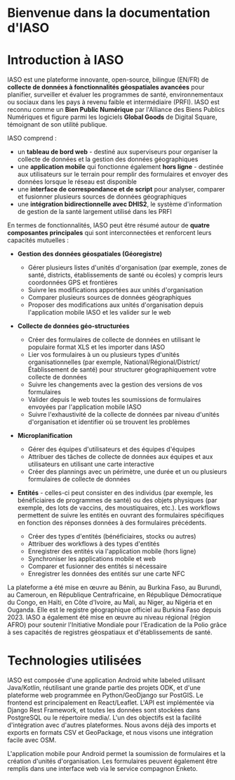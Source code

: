 # Bienvenue dans la documentation d'IASO

# Introduction à IASO
IASO est une plateforme innovante, open-source, bilingue (EN/FR) de **collecte de données à fonctionnalités géospatiales avancées** pour planifier, surveiller et évaluer les programmes de santé, environnementaux ou sociaux dans les pays à revenu faible et intermédiaire (PRFI). IASO est reconnu comme un **Bien Public Numérique** par l'Alliance des Biens Publics Numériques et figure parmi les logiciels **Global Goods** de Digital Square, témoignant de son utilité publique.

IASO comprend :

- un **tableau de bord web** - destiné aux superviseurs pour organiser la collecte de données et la gestion des données géographiques
- une **application mobile** qui fonctionne également **hors ligne** - destinée aux utilisateurs sur le terrain pour remplir des formulaires et envoyer des données lorsque le réseau est disponible
- une **interface de correspondance et de script** pour analyser, comparer et fusionner plusieurs sources de données géographiques
- une **intégration bidirectionnelle avec DHIS2**, le système d'information de gestion de la santé largement utilisé dans les PRFI
  
En termes de fonctionnalités, IASO peut être résumé autour de **quatre composantes principales** qui sont interconnectées et renforcent leurs capacités mutuelles :

- **Gestion des données géospatiales (Géoregistre)**
  - Gérer plusieurs listes d'unités d'organisation (par exemple, zones de santé, districts, établissements de santé ou écoles) y compris leurs coordonnées GPS et frontières
  - Suivre les modifications apportées aux unités d'organisation
  - Comparer plusieurs sources de données géographiques
  - Proposer des modifications aux unités d'organisation depuis l'application mobile IASO et les valider sur le web
 
- **Collecte de données géo-structurées**
  - Créer des formulaires de collecte de données en utilisant le populaire format XLS et les importer dans IASO
  - Lier vos formulaires à un ou plusieurs types d'unités organisationnelles (par exemple, National/Régional/District/Établissement de santé) pour structurer géographiquement votre collecte de données
  - Suivre les changements avec la gestion des versions de vos formulaires
  - Valider depuis le web toutes les soumissions de formulaires envoyées par l'application mobile IASO
  - Suivre l'exhaustivité de la collecte de données par niveau d'unités d'organisation et identifier où se trouvent les problèmes
 
- **Microplanification**
  - Gérer des équipes d'utilisateurs et des équipes d'équipes
  - Attribuer des tâches de collecte de données aux équipes et aux utilisateurs en utilisant une carte interactive
  - Créer des plannings avec un périmètre, une durée et un ou plusieurs formulaires de collecte de données
 
- **Entités** - celles-ci peut consister en des individus (par exemple, les bénéficiaires de programmes de santé) ou des objets physiques (par exemple, des lots de vaccins, des moustiquaires, etc.). Les workflows permettent de suivre les entités en ouvrant des formulaires spécifiques en fonction des réponses données à des formulaires précédents.
  - Créer des types d'entités (bénéficiaires, stocks ou autres)
  - Attribuer des workflows à des types d'entités
  - Enregistrer des entités via l'application mobile (hors ligne)
  - Synchroniser les applications mobile et web
  - Comparer et fusionner des entités si nécessaire
  - Enregistrer les données des entités sur une carte NFC
 
La plateforme a été mise en œuvre au Bénin, au Burkina Faso, au Burundi, au Cameroun, en République Centrafricaine, en République Démocratique du Congo, en Haïti, en Côte d'Ivoire, au Mali, au Niger, au Nigéria et en Ouganda. Elle est le registre géographique officiel au Burkina Faso depuis 2023. IASO a également été mise en œuvre au niveau régional (région AFRO) pour soutenir l'Initiative Mondiale pour l'Eradication de la Polio grâce à ses capacités de registres géospatiaux et d'établissements de santé.

# Technologies utilisées
IASO est composée d'une application Android white labeled utilisant Java/Kotlin, réutilisant une grande partie des projets ODK, et d'une plateforme web programmée en Python/GeoDjango sur PostGIS. Le frontend est principalement en React/Leaflet. L'API est implémentée via Django Rest Framework, et toutes les données sont stockées dans PostgreSQL ou le répertoire media/. L'un des objectifs est la facilité d'intégration avec d'autres plateformes. Nous avons déjà des imports et exports en formats CSV et GeoPackage, et nous visons une intégration facile avec OSM.

L'application mobile pour Android permet la soumission de formulaires et la création d'unités d'organisation. Les formulaires peuvent également être remplis dans une interface web via le service compagnon Enketo.

